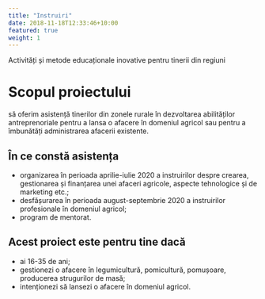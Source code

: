 ```yaml
---
title: "Instruiri"
date: 2018-11-18T12:33:46+10:00
featured: true
weight: 1
---
```


Activități și metode educaționale inovative pentru tinerii din regiuni

<!-- ![Instruire ODIMM](/images/odimm.jpg) -->

# Scopul proiectului 

 să oferim asistență tinerilor din zonele rurale în dezvoltarea abilităților antreprenoriale pentru a lansa o afacere în domeniul agricol sau pentru a îmbunătăți administrarea afacerii existente.

## În ce constă asistența

- organizarea în perioada aprilie-iulie 2020 a instruirilor despre crearea, gestionarea și finanțarea unei afaceri agricole, aspecte tehnologice și de marketing etc.;
- desfășurarea în perioada august-septembrie 2020 a instruirilor profesionale în domeniul agricol;
- program de mentorat.
## Acest proiect este pentru tine dacă

- ai 16-35 de ani;
- gestionezi o afacere în legumicultură, pomicultură, pomușoare, producerea strugurilor de masă;
- intenționezi să lansezi o afacere în domeniul agricol.
